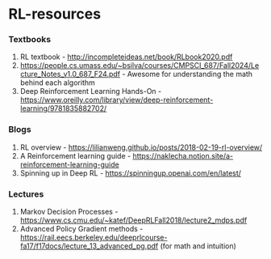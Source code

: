 # RL-resources

### Textbooks
1. RL textbook - http://incompleteideas.net/book/RLbook2020.pdf
2. https://people.cs.umass.edu/~bsilva/courses/CMPSCI_687/Fall2024/Lecture_Notes_v1.0_687_F24.pdf - Awesome for understanding the math behind each algorithm
3. Deep Reinforcement Learning Hands-On - https://www.oreilly.com/library/view/deep-reinforcement-learning/9781835882702/

### Blogs
1. RL overview - https://lilianweng.github.io/posts/2018-02-19-rl-overview/
2. A Reinforcement learning guide - https://naklecha.notion.site/a-reinforcement-learning-guide
3. Spinning up in Deep RL - https://spinningup.openai.com/en/latest/

### Lectures
1. Markov Decision Processes - https://www.cs.cmu.edu/~katef/DeepRLFall2018/lecture2_mdps.pdf
2. Advanced Policy Gradient methods - https://rail.eecs.berkeley.edu/deeprlcourse-fa17/f17docs/lecture_13_advanced_pg.pdf (for math and intuition)
